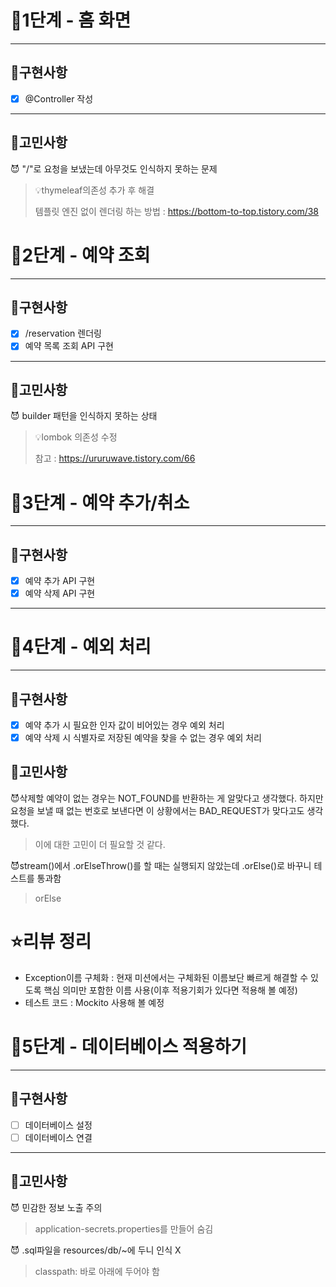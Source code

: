 # 🚀1단계 - 홈 화면

---

## 🔧구현사항

- [x] @Controller 작성
---

## 🧐고민사항

😈 "/"로 요청을 보냈는데 아무것도 인식하지 못하는 문제  
> 💡thymeleaf의존성 추가 후 해결 
> 
> 템플릿 엔진 없이 렌더링 하는 방법 : https://bottom-to-top.tistory.com/38

# 🚀2단계 - 예약 조회

---

## 🔧구현사항

- [x] /reservation 렌더링
- [x] 예약 목록 조회 API 구현
---

## 🧐고민사항

😈 builder 패턴을 인식하지 못하는 상태
> 💡lombok 의존성 수정
> 
> 참고 : https://ururuwave.tistory.com/66

# 🚀3단계 - 예약 추가/취소

---

## 🔧구현사항

- [x] 예약 추가 API 구현
- [x] 예약 삭제 API 구현
---

# 🚀4단계 - 예외 처리

---

## 🔧구현사항

- [x] 예약 추가 시 필요한 인자 값이 비어있는 경우 예외 처리
- [x] 예약 삭제 시 식별자로 저장된 예약을 찾을 수 없는 경우 예외 처리

## 🧐고민사항
😈삭제할 예약이 없는 경우는 NOT_FOUND를 반환하는 게 알맞다고 생각했다. 하지만 요청을 보낼 때 없는 번호로 보낸다면 이 상황에서는 BAD_REQUEST가 맞다고도 생각했다.
> 이에 대한 고민이 더 필요할 것 같다.

😈stream()에서 .orElseThrow()를 할 때는 실행되지 않았는데 .orElse()로 바꾸니 테스트를 통과함
> orElse

# ⭐️리뷰 정리

- Exception이름 구체화 : 현재 미션에서는 구체화된 이름보단 빠르게 해결할 수 있도록 핵심 의미만 포함한 이름 사용(이후 적용기회가 있다면 적용해 볼 예정)
- 테스트 코드 : Mockito 사용해 볼 예정

# 🚀5단계 - 데이터베이스 적용하기

---

## 🔧구현사항

- [ ] 데이터베이스 설정
- [ ] 데이터베이스 연결
---

## 🧐고민사항

😈 민감한 정보 노출 주의
> application-secrets.properties를 만들어 숨김

😈 .sql파일을 resources/db/~에 두니 인식 X
> classpath: 바로 아래에 두어야 함
